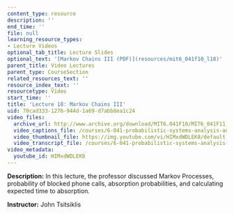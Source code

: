 ```yaml
---
content_type: resource
description: ''
end_time: ''
file: null
learning_resource_types:
- Lecture Videos
optional_tab_title: Lecture Slides
optional_text: '[Markov Chains III (PDF)](resources/mit6_041f10_l18)'
parent_title: Video Lectures
parent_type: CourseSection
related_resources_text: ''
resource_index_text: ''
resourcetype: Video
start_time: ''
title: 'Lecture 18: Markov Chains III'
uid: 70cad333-1276-944d-1a69-d7abb8ea1c24
video_files:
  archive_url: http://www.archive.org/download/MIT6.041F10/MIT6_041F11_lec18_300k.mp4
  video_captions_file: /courses/6-041-probabilistic-systems-analysis-and-applied-probability-fall-2010/b2f905b0cb9f572497d655d318770daf_HIMxdWDLEK8.vtt
  video_thumbnail_file: https://img.youtube.com/vi/HIMxdWDLEK8/default.jpg
  video_transcript_file: /courses/6-041-probabilistic-systems-analysis-and-applied-probability-fall-2010/35eb033b3db5017540e18f1a94e0a139_HIMxdWDLEK8.pdf
video_metadata:
  youtube_id: HIMxdWDLEK8
---
```


**Description:** In this lecture, the professor discussed Markov Processes, probability of blocked phone calls, absorption probabilities, and calculating expected time to absorption.

**Instructor:** John Tsitsiklis